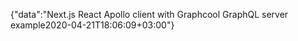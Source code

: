 {"data":"Next.js React Apollo client with Graphcool GraphQL server example2020-04-21T18:06:09+03:00"}
